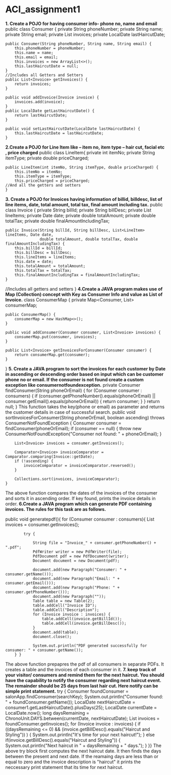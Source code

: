 # ACI_assignment1
**1. Create a POJO for having consumer info- phone no, name and email**
public class Consumer {
    private String phoneNumber;
    private String name;
    private String email;
    private List<Invoice> invoices;
    private LocalDate lastHaircutDate;

    public Consumer(String phoneNumber, String name, String email) {
        this.phoneNumber = phoneNumber;
        this.name = name;
        this.email = email;
        this.invoices = new ArrayList<>();
        this.lastHaircutDate = null;
    }
    //Includes all Getters and Setters
    public List<Invoice> getInvoices() {     
        return invoices;
    }

    public void addInvoice(Invoice invoice) {
        invoices.add(invoice);
    }
    public LocalDate getLastHaircutDate() {
        return lastHaircutDate;
    }

    public void setLastHaircutDate(LocalDate lastHaircutDate) {
        this.lastHaircutDate = lastHaircutDate;
    }

**2.Create a POJO for Line Item like – item no, item type – hair cut, facial etc , price charged**
  public class LineItem{
    private int itemNo;
    private String itemType;
    private double priceCharged;

    public LineItem(int itemNo, String itemType, double priceCharged) {
        this.itemNo = itemNo;
        this.itemType = itemType;
        this.priceCharged = priceCharged;
    //And all the getters and setters
    }
  
    
**3. Create a POJO for Invoices having information of billid, billdesc, list of line items, date, 
total amount, total tax, final amount including tax.**
  public class Invoice {
    private String billId;
    private String billDesc;
    private List<LineItem> lineItems;
    private Date date;
    private double totalAmount;
    private double totalTax;
    private double finalAmountIncludingTax;

    public Invoice(String billId, String billDesc, List<LineItem> lineItems, Date date,
                   double totalAmount, double totalTax, double finalAmountIncludingTax) {
        this.billId = billId;
        this.billDesc = billDesc;
        this.lineItems = lineItems;
        this.date = date;
        this.totalAmount = totalAmount;
        this.totalTax = totalTax;
        this.finalAmountIncludingTax = finalAmountIncludingTax;
    }
  //Includes all getters and setters
    }
**4.Create a JAVA program makes use of Map (Collection) concept with Key as Consumer 
Info and value as List of Invoice.**
  class ConsumerMap {
    private Map<Consumer, List<Invoice>> consumerMap;

    public ConsumerMap() {
        consumerMap = new HashMap<>();
    }

    public void addConsumer(Consumer consumer, List<Invoice> invoices) {
        consumerMap.put(consumer, invoices);
    }

    public List<Invoice> getInvoicesForConsumer(Consumer consumer) {
        return consumerMap.get(consumer);
    }
}
**5. Create a JAVA program to sort the invoices for each customer by Date in ascending or 
descending order based on input which can be customer phone no or email. If the 
consumer is not found create a custom exception like consumernotfoundexception.**
  private Consumer findConsumer(String phoneOrEmail) {
        for (Consumer consumer : consumers) {
            if (consumer.getPhoneNumber().equals(phoneOrEmail) || consumer.getEmail().equals(phoneOrEmail)) {
                return consumer;
            }
        }
        return null;
    }
  This function takes the key(phone or email) as parameter and returns the customer details in case of successful search.
   public void sortInvoicesForConsumer(String phoneOrEmail, boolean ascending) throws ConsumerNotFoundException {
        Consumer consumer = findConsumer(phoneOrEmail);
        if (consumer == null) {
            throw new ConsumerNotFoundException("Consumer not found: " + phoneOrEmail);
        }

        List<Invoice> invoices = consumer.getInvoices();

        Comparator<Invoice> invoiceComparator = Comparator.comparing(Invoice::getDate);
        if (!ascending) {
            invoiceComparator = invoiceComparator.reversed();
        }

        Collections.sort(invoices, invoiceComparator);
    }
  The above  function compares the dates of the invoices of the consumer and sorts it in ascending order. If key found, prints the invoice details in order.
**6.Create a JAVA program which can generate PDF containing invoices. The rules for this 
task are as follows.**
  
  public void generatepdf(){
      for (Consumer consumer : consumers){
            List<Invoice> invoices = consumer.getInvoices();


            try {

                String file = "Invoice_" + consumer.getPhoneNumber() + ".pdf";
                PdfWriter writer = new PdfWriter(file);
                PdfDocument pdf = new PdfDocument(writer);
                Document document = new Document(pdf);

                document.add(new Paragraph("Consumer: " + consumer.getName()));
                document.add(new Paragraph("Email: " + consumer.getEmail()));
                document.add(new Paragraph("Phone: " + consumer.getPhoneNumber()));
                document.add(new Paragraph(""));
                Table table = new Table(2);
                table.addCell("Invoice ID");
                table.addCell("Description");
                for (Invoice invoice : invoices) {
                    table.addCell(invoice.getBillId());
                    table.addCell(invoice.getBillDesc());
                }
                document.add(table);
                document.close();

                System.out.println("PDF generated successfully for consumer: " + consumer.getName());
        } }
  The above function prepapres the pdf of all consumers in separate PDFs. It creates a table and the invoices of each consumer in it.
**7. keep track of your visitor/ consumers and remind them for the next haircut. You should have the capability to notify 
the consumer regarding next haircut event. The remainder should be 25 days from last hair 
cut. Here notify can be simple print statement.**
   try {
            Consumer foundConsumer = salonApp.findConsumer(searchKey);
            System.out.println("Consumer found: " + foundConsumer.getName());
            LocalDate nextHaircutDate = consumer1.getLastHaircutDate().plusDays(25);
            LocalDate currentDate = LocalDate.now();
            long daysRemaining = ChronoUnit.DAYS.between(currentDate, nextHaircutDate);
            List<Invoice> invoices = foundConsumer.getInvoices();
            for (Invoice invoice : invoices) {
                if ((daysRemaining <= 0) && (invoice.getBillDesc().equals("Haircut and Styling")) ) {
                    System.out.println("It's time for your next haircut!");
                } else if(invoice.getBillDesc().equals("Haircut and Styling")) {
                    System.out.println("Next haircut in " + daysRemaining + " days.");
                }
            }}
  The above try block first computes the next haircut date. It then finds the days between the present and next date. If the reamaing days are less
  than or equal to zero and the invoice description is "haircut" it prints the neccessary print statement that its time for next haircut.


  

  
